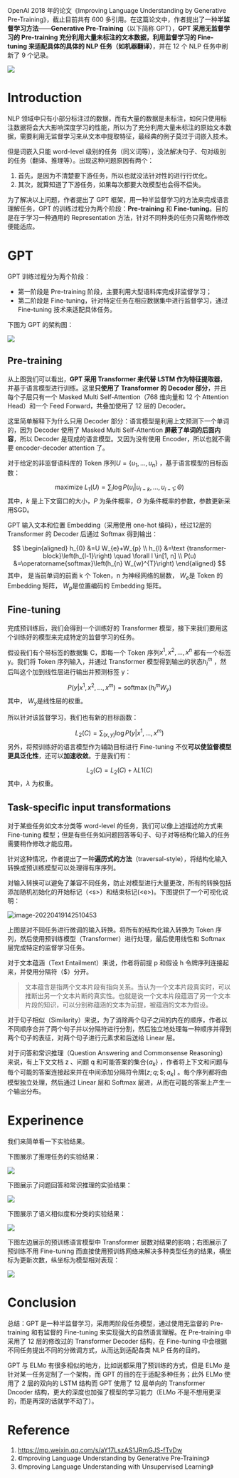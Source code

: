 OpenAI 2018 年的论文《Improving Language Understanding by Generative Pre-Training》，截止目前共有 600 多引用。在这篇论文中，作者提出了一种**半监督学习方法**——**Generative Pre-Training**（以下简称 GPT），**GPT 采用无监督学习的 Pre-training 充分利用大量未标注的文本数据，利用监督学习的 Fine-tuning 来适配具体的具体的 NLP 任务（如机器翻译）**，并在 12 个 NLP 任务中刷新了 9 个记录。

![](./images/N10-GPT/N06-GPT-20201214-201039-065771-1703349535417-1691.jpg)

# Introduction

NLP 领域中只有小部分标注过的数据，而有大量的数据是未标注，如何只使用标注数据将会大大影响深度学习的性能，所以为了充分利用大量未标注的原始文本数据，需要利用无监督学习来从文本中提取特征，最经典的例子莫过于词嵌入技术。

但是词嵌入只能 word-level 级别的任务（同义词等），没法解决句子、句对级别的任务（翻译、推理等）。出现这种问题原因有两个：

1. 首先，是因为不清楚要下游任务，所以也就没法针对性的进行行优化。
2. 其次，就算知道了下游任务，如果每次都要大改模型也会得不偿失。

为了解决以上问题，作者提出了 GPT 框架，用一种半监督学习的方法来完成语言理解任务，GPT 的训练过程分为两个阶段：**Pre-training** 和 **Fine-tuning**。目的是在于学习一种通用的 Representation 方法，针对不同种类的任务只需略作修改便能适应。

# GPT

GPT 训练过程分为两个阶段：
- 第一阶段是 Pre-training 阶段，主要利用大型语料库完成非监督学习；
- 第二阶段是 Fine-tuning，针对特定任务在相应数据集中进行监督学习，通过 Fine-tuning 技术来适配具体任务。

下图为 GPT 的架构图：

![](./images/N10-GPT/N06-GPT-20201214-201041-093034.png)

## **Pre-training**

从上图我们可以看出，**GPT 采用 Transformer 来代替 LSTM 作为特征提取器**，并基于语言模型进行训练。这里**只使用了 Transformer 的 Decoder 部分**，并且每个子层只有一个 Masked Multi Self-Attention（768 维向量和 12 个 Attention Head）和一个 Feed Forward，共叠加使用了 12 层的 Decoder。

这里简单解释下为什么只用 Decoder 部分：语言模型是利用上文预测下一个单词的，因为 Decoder 使用了 Masked Multi Self-Attention **屏蔽了单词的后面内容**，所以 Decoder 是现成的语言模型。又因为没有使用 Encoder，所以也就不需要 encoder-decoder attention 了。

对于给定的非监督语料库的 Token 序列$U = \{u_1,\ldots,u_n\}$ ，基于语言模型的目标函数：

$$
\text { maximize } L_{1}(U)=\sum_{i} \log P\left(u_{i} | u_{i-k}, \ldots, u_{i-1} ; \Theta\right)
$$
其中，$k$ 是上下文窗口的大小，$P$ 为条件概率，$\Theta$ 为条件概率的参数，参数更新采用SGD。

GPT 输入文本和位置 Embedding（采用使用 one-hot 编码），经过12层的 Transformer 的 Decoder 后通过 Softmax 得到输出：

$$
\begin{aligned}
h_{0} &=U W_{e}+W_{p} \\
h_{l} &=\text {transformer-block}\left(h_{l-1}\right) \quad \forall l \in[1, n] \\
P(u) &=\operatorname{softmax}\left(h_{n} W_{w}^{T}\right)
\end{aligned}
$$
其中， 是当前单词的前面 k 个 Token，n 为神经网络的层数， $W_e$是 Token 的 Embedding 矩阵， $W_p$是位置编码的 Embedding 矩阵。



## **Fine-tuning**

完成预训练后，我们会得到一个训练好的 Transformer 模型，接下来我们要用这个训练好的模型来完成特定的监督学习的任务。

假设我们有个带标签的数据集 C，即每一个 Token 序列$x^1,x^2,\ldots,x^n$ 都有一个标签 y。我们将 Token 序列输入，并通过 Transformer 模型得到输出的状态$h_l^m$ ，然后叫这个加到线性层进行输出并预测标签 y：

$$
P\left(y | x^{1}, x^{2}, \ldots, x^{m}\right)=\operatorname{softmax}\left(h_{l}^{m} W_{y}\right)
$$
其中， $W_y$是线性层的权重。

所以针对该监督学习，我们也有新的目标函数：

$$
L_{2}(C)=\sum_{(x, y)} \log P\left(y | x^{1}, \ldots, x^{m}\right)
$$
另外，将预训练好的语言模型作为辅助目标进行 Fine-tuning 不仅**可以使监督模型更具泛化性**，还可以**加速收敛**。于是我们有：

$$
L_{3}(C)=L_{2}(C)+\lambda L 1(C)
$$
其中，$\lambda$ 为权重。

##  **Task-speciﬁc input transformations**

对于某些任务如文本分类等 word-level 的任务，我们可以像上述描述的方式来 Fine-tuning 模型；但是有些任务如问题回答等句子、句子对等结构化输入的任务需要稍作修改才能应用。

针对这种情况，作者提出了一种**遍历式的方法**（traversal-style），将结构化输入转换成预训练模型可以处理得有序序列。

对输入转换可以避免了兼容不同任务，防止对模型进行大量更改，所有的转换包括添加随机初始化的开始标记（<s\>）和结束标记(<e\>)。下图提供了一个可视化说明：

![image-20220419142510453](./images/N10-GPT/image-20220419142510453.png)

上图是对不同任务进行微调的输入转换。将所有的结构化输入转换为 Token 序列，然后使用预训练模型（Transformer）进行处理，最后使用线性和 Softmax 层完成特定的监督学习任务。

对于文本蕴涵（Text Entailment）来说，作者将前提 p 和假设 h 令牌序列连接起来，并使用分隔符（$）分开。

> 文本蕴含是指两个文本片段有指向关系。当认为一个文本片段真实时，可以推断出另一个文本片断的真实性。也就是说一个文本片段蕴涵了另一个文本片段的知识，可以分别称蕴涵的文本为前提，被蕴涵的文本为假设。
>

对于句子相似（Similarity）来说，为了消除两个句子之间的内在的顺序，作者以不同顺序合并了两个句子并以分隔符进行分割，然后独立地处理每一种顺序并得到两个句子的表征，对两个句子进行元素求和后送给 Linear 层。

对于问答和常识推理（Question Answering and Commonsense Reasoning）来说，有上下文文档 z 、问题 q 和可能答案的集合$\{a_k\}$ ，作者将上下文和问题与每个可能的答案连接起来并在中间添加分隔符令牌$\left[z ; q ; \$ ; a_{k}\right]$ 。每个序列都将由模型独立处理，然后通过 Linear 层和 Softmax 层进，从而在可能的答案上产生一个输出分布。

# Experinence

我们来简单看一下实验结果。

下图展示了推理任务的实验结果：

![](./images/N10-GPT/N06-GPT-20201214-201039-075340.jpg)

下图展示了问题回答和常识推理的实验结果：

![](./images/N10-GPT/N06-GPT-20201214-201039-293823.jpg)

下图展示了语义相似度和分类的实验结果：

![](./images/N10-GPT/N06-GPT-20201214-201039-795903.jpg)

下图左边展示的预训练语言模型中 Transformer 层数对结果的影响；右图展示了预训练不用 Fine-tuning 而直接使用预训练网络来解决多种类型任务的结果，横坐标为更新次数，纵坐标为模型相对表现：

![](./images/N10-GPT/N06-GPT-20201214-201040-415718.jpg)



#  Conclusion

总结：GPT 是一种半监督学习，采用两阶段任务模型，通过使用无监督的 Pre-training 和有监督的 Fine-tuning 来实现强大的自然语言理解。在 Pre-training 中采用了 12 层的修改过的 Transformer Decoder 结构，在 Fine-tuning 中会根据不同任务提出不同的分微调方式，从而达到适配各类 NLP 任务的目的。

GPT 与 ELMo 有很多相似的地方，比如说都采用了预训练的方式，但是 ELMo 是针对某一任务定制了一个架构，而 GPT 的目的在于适配多种任务；此外 ELMo 使用了 2 层的双向的 LSTM 结构而 GPT 使用了 12 层单向的 Transformer Dncoder 结构，更大的深度也加强了模型的学习能力（ELMo 不是不想用更深的，而是再深的话就学不动了）。



# Reference

1.   https://mp.weixin.qq.com/s/aY17LszAS1JRmGJS-fTvDw
2. 《Improving Language Understanding by Generative Pre-Training》
3. 《Improving Language Understanding with Unsupervised Learning》